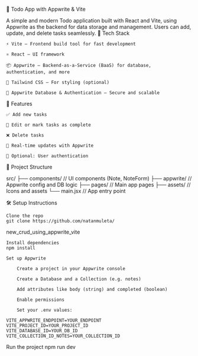 📝 Todo App with Appwrite & Vite

A simple and modern Todo application built with React and Vite, using Appwrite as the backend for data storage and management. Users can add, update, and delete tasks seamlessly.
🔧 Tech Stack

    ⚡ Vite – Frontend build tool for fast development

    ⚛️ React – UI framework

    📦 Appwrite – Backend-as-a-Service (BaaS) for database, authentication, and more

    💅 Tailwind CSS – For styling (optional)

    🔐 Appwrite Database & Authentication – Secure and scalable

🚀 Features

    ✅ Add new tasks

    📝 Edit or mark tasks as complete

    ❌ Delete tasks

    🔄 Real-time updates with Appwrite

    🔐 Optional: User authentication

📁 Project Structure

src/
├── components/     // UI components (Note, NoteForm)
├── appwrite/       // Appwrite config and DB logic
├── pages/          // Main app pages
├── assets/         // Icons and assets
└── main.jsx        // App entry point

🛠️ Setup Instructions

    Clone the repo
    git clone https://github.com/natanmuleta/
new_crud_using_appwrite_vite 

    Install dependencies
    npm install

    Set up Appwrite

        Create a project in your Appwrite console

        Create a Database and a Collection (e.g. notes)

        Add attributes like body (string) and completed (boolean)

        Enable permissions

        Set your .env values:

    VITE_APPWRITE_ENDPOINT=YOUR_ENDPOINT
    VITE_PROJECT_ID=YOUR_PROJECT_ID
    VITE_DATABASE_ID=YOUR_DB_ID
    VITE_COLLECTION_ID_NOTES=YOUR_COLLECTION_ID

Run the project
npm run dev
